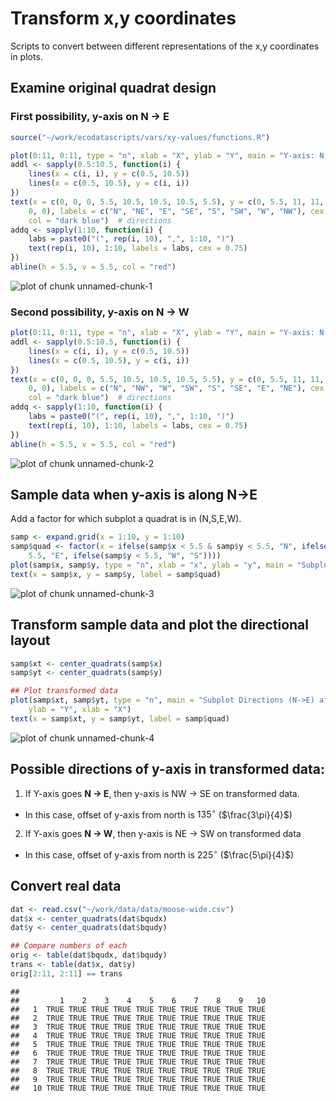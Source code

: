 Transform x,y coordinates
========================================================

Scripts to convert between different representations of the x,y coordinates in plots.


## Examine original quadrat design

### First possibility, y-axis on N -> E

```r
source("~/work/ecodatascripts/vars/xy-values/functions.R")

plot(0:11, 0:11, type = "n", xlab = "X", ylab = "Y", main = "Y-axis: N -> E")
addl <- sapply(0.5:10.5, function(i) {
    lines(x = c(i, i), y = c(0.5, 10.5))
    lines(x = c(0.5, 10.5), y = c(i, i))
})
text(x = c(0, 0, 0, 5.5, 10.5, 10.5, 10.5, 5.5), y = c(0, 5.5, 11, 11, 11, 5.5, 
    0, 0), labels = c("N", "NE", "E", "SE", "S", "SW", "W", "NW"), cex = 2, 
    col = "dark blue")  # directions
addq <- sapply(1:10, function(i) {
    labs = paste0("(", rep(i, 10), ",", 1:10, ")")
    text(rep(i, 10), 1:10, labels = labs, cex = 0.75)
})
abline(h = 5.5, v = 5.5, col = "red")
```

![plot of chunk unnamed-chunk-1](figure/unnamed-chunk-1.png) 


### Second possibility, y-axis on N -> W

```r
plot(0:11, 0:11, type = "n", xlab = "X", ylab = "Y", main = "Y-axis: N -> W")
addl <- sapply(0.5:10.5, function(i) {
    lines(x = c(i, i), y = c(0.5, 10.5))
    lines(x = c(0.5, 10.5), y = c(i, i))
})
text(x = c(0, 0, 0, 5.5, 10.5, 10.5, 10.5, 5.5), y = c(0, 5.5, 11, 11, 11, 5.5, 
    0, 0), labels = c("N", "NW", "W", "SW", "S", "SE", "E", "NE"), cex = 2, 
    col = "dark blue")  # directions
addq <- sapply(1:10, function(i) {
    labs = paste0("(", rep(i, 10), ",", 1:10, ")")
    text(rep(i, 10), 1:10, labels = labs, cex = 0.75)
})
abline(h = 5.5, v = 5.5, col = "red")
```

![plot of chunk unnamed-chunk-2](figure/unnamed-chunk-2.png) 


## Sample data when y-axis is along N->E
Add a factor for which subplot a quadrat is in (N,S,E,W).

```r
samp <- expand.grid(x = 1:10, y = 1:10)
samp$quad <- factor(x = ifelse(samp$x < 5.5 & samp$y < 5.5, "N", ifelse(samp$x < 
    5.5, "E", ifelse(samp$y < 5.5, "W", "S"))))
plot(samp$x, samp$y, type = "n", xlab = "x", ylab = "y", main = "Subplots when y-axis: N -> E")
text(x = samp$x, y = samp$y, label = samp$quad)
```

![plot of chunk unnamed-chunk-3](figure/unnamed-chunk-3.png) 


## Transform sample data and plot the directional layout

```r
samp$xt <- center_quadrats(samp$x)
samp$yt <- center_quadrats(samp$y)

## Plot transformed data
plot(samp$xt, samp$yt, type = "n", main = "Subplot Directions (N->E) after Transform", 
    ylab = "Y", xlab = "X")
text(x = samp$xt, y = samp$yt, label = samp$quad)
```

![plot of chunk unnamed-chunk-4](figure/unnamed-chunk-4.png) 


## Possible directions of y-axis in transformed data:
1. If Y-axis goes **N -> E**, then y-axis is NW -> SE on transformed data.
 * In this case, offset of y-axis from north is $135^\circ$ ($\frac{3\pi}{4}$)
 
2. If Y-axis goes **N -> W**, then y-axis is NE -> SW on transformed data
 * In this case, offset of y-axis from north is $225^\circ$ ($\frac{5\pi}{4}$)

## Convert real data

```r
dat <- read.csv("~/work/data/data/moose-wide.csv")
dat$x <- center_quadrats(dat$bqudx)
dat$y <- center_quadrats(dat$bqudy)

## Compare numbers of each
orig <- table(dat$bqudx, dat$bqudy)
trans <- table(dat$x, dat$y)
orig[2:11, 2:11] == trans
```

```
##     
##         1    2    3    4    5    6    7    8    9   10
##   1  TRUE TRUE TRUE TRUE TRUE TRUE TRUE TRUE TRUE TRUE
##   2  TRUE TRUE TRUE TRUE TRUE TRUE TRUE TRUE TRUE TRUE
##   3  TRUE TRUE TRUE TRUE TRUE TRUE TRUE TRUE TRUE TRUE
##   4  TRUE TRUE TRUE TRUE TRUE TRUE TRUE TRUE TRUE TRUE
##   5  TRUE TRUE TRUE TRUE TRUE TRUE TRUE TRUE TRUE TRUE
##   6  TRUE TRUE TRUE TRUE TRUE TRUE TRUE TRUE TRUE TRUE
##   7  TRUE TRUE TRUE TRUE TRUE TRUE TRUE TRUE TRUE TRUE
##   8  TRUE TRUE TRUE TRUE TRUE TRUE TRUE TRUE TRUE TRUE
##   9  TRUE TRUE TRUE TRUE TRUE TRUE TRUE TRUE TRUE TRUE
##   10 TRUE TRUE TRUE TRUE TRUE TRUE TRUE TRUE TRUE TRUE
```

